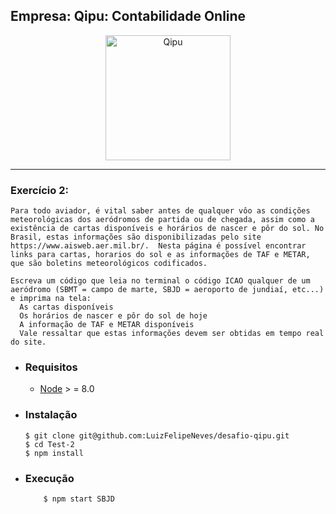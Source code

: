 ## Empresa: Qipu: Contabilidade Online

<p align="center">
  <a href="https://www.qipu.com.br/">
      <img src="https://cdnimg.qipu.com.br/static/website/img/qipu-logo-purple.png" alt="Qipu" width="200px"/>
  </a>
</p>

___

### Exercício 2:

    Para todo aviador, é vital saber antes de qualquer vôo as condições meteorológicas dos aeródromos de partida ou de chegada, assim como a existência de cartas disponíveis e horários de nascer e pôr do sol. No Brasil, estas informações são disponibilizadas pelo site https://www.aisweb.aer.mil.br/.  Nesta página é possível encontrar links para cartas, horarios do sol e as informações de TAF e METAR, que são boletins meteorológicos codificados.

    Escreva um código que leia no terminal o código ICAO qualquer de um aeródromo (SBMT = campo de marte, SBJD = aeroporto de jundiaí, etc...) e imprima na tela:
      As cartas disponíveis
      Os horários de nascer e pôr do sol de hoje
      A informação de TAF e METAR disponíveis
      Vale ressaltar que estas informações devem ser obtidas em tempo real do site.


- ### Requisitos
  - [Node]((https://nodejs.org/en/download/)) > = 8.0
- ### Instalação
  ```
  $ git clone git@github.com:LuizFelipeNeves/desafio-qipu.git
  $ cd Test-2
  $ npm install
  ```

- ### Execução
    ```
        $ npm start SBJD
    ```
